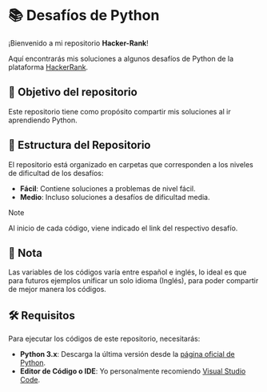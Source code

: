 # 📚 Desafíos de Python

¡Bienvenido a mi repositorio **Hacker-Rank**!

Aquí encontrarás mis soluciones a algunos desafíos de Python de la plataforma [HackerRank](https://www.hackerrank.com/).

## 🎯 Objetivo del repositorio

Este repositorio tiene como propósito compartir mis soluciones al ir aprendiendo Python.

## 📂 Estructura del Repositorio

El repositorio está organizado en carpetas que corresponden a los niveles de dificultad de los desafíos:

- **Fácil**: Contiene soluciones a problemas de nivel fácil.
- **Medio**: Incluso soluciones a desafíos de dificultad media.
  
> [!NOTE]
> Al inicio de cada código, viene indicado el link del respectivo desafío.

## 📝 Nota

Las variables de los códigos varía entre español e inglés, lo ideal es que para futuros ejemplos unificar un solo idioma (Inglés), para poder compartir de mejor manera los códigos.

## 🛠️ Requisitos

Para ejecutar los códigos de este repositorio, necesitarás:

- **Python 3.x**: Descarga la última versión desde la [página oficial de Python](https://www.python.org/downloads/).
- **Editor de Código o IDE**: Yo personalmente recomiendo [Visual Studio Code](https://code.visualstudio.com/).
